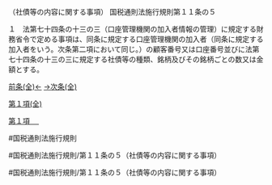 （社債等の内容に関する事項）
国税通則法施行規則第１１条の５

１　法第七十四条の十三の三（口座管理機関の加入者情報の管理）に規定する財務省令で定める事項は、同条に規定する口座管理機関の加入者（同条に規定する加入者をいう。次条第二項において同じ。）の顧客番号又は口座番号並びに法第七十四条の十三の三に規定する社債等の種類、銘柄及びその銘柄ごとの数又は金額とする。

[前条(全)←](国税通則法施行規則＿第１１条の４_.md)    [→次条(全)](国税通則法施行規則＿第１１条の６_.md)

[第１項(全)](国税通則法施行規則＿第１１条の５第１項_.md)  

[第１項 　 ](国税通則法施行規則＿第１１条の５第１項.md)  

#国税通則法施行規則

#国税通則法施行規則/第１１条の５（社債等の内容に関する事項）

#国税通則法施行規則/第１１条の５（社債等の内容に関する事項）


